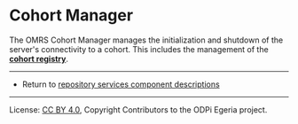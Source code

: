 <!-- SPDX-License-Identifier: CC-BY-4.0 -->
<!-- Copyright Contributors to the ODPi Egeria project. -->

# Cohort Manager

The OMRS Cohort Manager manages the initialization and shutdown of the server's
connectivity to a cohort.  This includes the management of the **[cohort registry](cohort-registry.md)**.



----
* Return to [repository services component descriptions](.)

----
License: [CC BY 4.0](https://creativecommons.org/licenses/by/4.0/),
Copyright Contributors to the ODPi Egeria project.